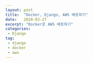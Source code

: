 ```yaml
---
layout: post
title:  "Docker, Django, AWS 배포하기"
date:   2020-03-27
excerpt: "Docker로 AWS 배포하기"
categories: 
 - Django
tag:
 - django
 - docker
 - aws
---
```


